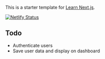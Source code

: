 This is a starter template for [Learn Next.js](https://nextjs.org/learn).

[![Netlify Status](https://api.netlify.com/api/v1/badges/f18b4cf9-8379-4985-8a41-76d5490a3f15/deploy-status)](https://app.netlify.com/sites/playful-faun-445dd5/deploys)

## Todo
- Authenticate users
- Save user data and display on dashboard
